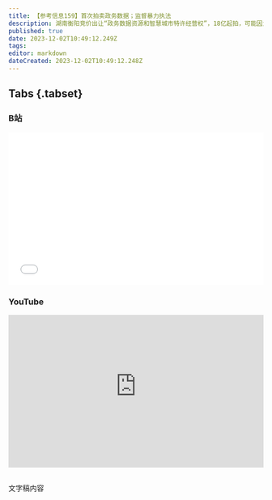```yaml
---
title: 【参考信息159】首次拍卖政务数据；监督暴力执法
description: 湖南衡阳竞价出让“政务数据资源和智慧城市特许经营权”，18亿起拍，可能因为争议太大，5天后暂停。中央提倡公共数据资源开发利用，构建多层次市场交易体系。开放、隐私和安全是不可能三角，必须慎重。字节跳动营收超过腾讯，拼多多市值超越阿里，中国互联网大厂格局迎来分水岭？深圳、广西贺州都发生警察暴力执法事件，香港警察遇到招人难。百岁基辛格去世，评价毁誉参半。巴拿马持续两个月的抗议取得胜利，最高法院裁定铜矿合同违宪。
published: true
date: 2023-12-02T10:49:12.249Z
tags: 
editor: markdown
dateCreated: 2023-12-02T10:49:12.248Z
---
```


## Tabs {.tabset}
### B站
<div style="position: relative; padding: 30% 45%;">
<iframe style="position: absolute; width: 100%; height: 100%; left: 0; top: 0;" src="//player.bilibili.com/player.html?&bvid=BV1A64y1j7U8&page=1&as_wide=1&high_quality=1&danmaku=1&autoplay=0" scrolling="no" border="0" frameborder="no" framespacing="0" allowfullscreen="true"></iframe>
</div>

### YouTube
<div style="position: relative; padding: 30% 45%;">
<iframe style="position: absolute; top: 0; left: 0; width: 100%; height: 100%;" src="https://www.youtube-nocookie.com/embed/YouTubeVID" title="YouTube video player" frameborder="0" allow="accelerometer; autoplay; clipboard-write; encrypted-media; gyroscope; picture-in-picture" allowfullscreen></iframe>
</div>

## 

文字稿内容
